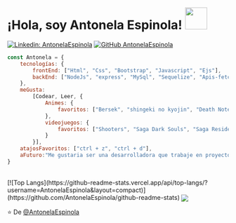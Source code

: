 <h1> ¡Hola, soy Antonela Espinola! <img src = "https://media1.giphy.com/media/BOPrq7m5jYS1W/giphy.webp?cid=ecf05e47u7rgzvn28v6917h8n370u5q51nclfgjxg1qqcbcn&rid=giphy.webp&ct=s" width = "50"> </h1>

[![Linkedin: AntonelaEspinola](https://img.shields.io/badge/-AntonelaEspinola-blue?style=flat-square&logo=Linkedin&logoColor=white&link=https://www.linkedin.com/in/antonela-espinola-912b72205/)](https://www.linkedin.com/in/antonela-espinola-912b72205/)
[![GitHub AntonelaEspinola](https://img.shields.io/github/followers/antonelaespinola?label=follow&style=social)](https://github.com/AntonelaEspinola)


```js
const Antonela = {
    tecnologías: {
        frontEnd: ["Html", "Css", "Bootstrap", "Javascript", "Ejs"],
        backEnd: ["NodeJs", "express", "MySql", "Sequelize", "Apis-fetch/ajax", "Crud", "Manejo de sesiones", "Cookies"],
    },
    meGusta:
        [Codear, Leer, {
            Animes: {
                favoritos: ["Bersek", "shingeki no kyojin", "Death Note", "Bleach"]
            },
            videojuegos: {
                favoritos: ["Shooters", "Saga Dark Souls", "Saga Resident Evil", "fahrenheit", "Burnout"]
            }
        }],
    atajosFavoritos: ["ctrl + z", "ctrl + d"],
    aFuturo:"Me gustaria ser una desarrolladora que trabaje en proyectos que le apasionen y generen un impacto positivo",
}
```

<br>
[![Top Langs](https://github-readme-stats.vercel.app/api/top-langs/?username=AntonelaEspinola&layout=compact)](https://github.com/AntonelaEspinola/github-readme-stats)
<a href="https://github.com/Leaf-libreria/grupo_8_LEAF" target="_blank"><img align="center" src="https://github-readme-stats.vercel.app/api/pin/?username=Leaf-libreria&repo=grupo_8_LEAF"></a>

⭐️ De [@AntonelaEspinola](https://github.com/AntonelaEspinola)
